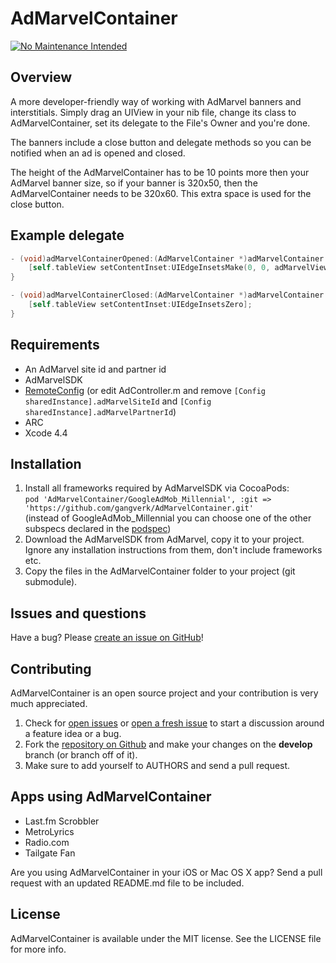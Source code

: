 # AdMarvelContainer
[![No Maintenance Intended](http://unmaintained.tech/badge.svg)](http://unmaintained.tech/)

## Overview
A more developer-friendly way of working with AdMarvel banners and interstitials. Simply drag an UIView in your nib file, change its class to AdMarvelContainer, set its delegate to the File's Owner and you're done.

The banners include a close button and delegate methods so you can be notified when an ad is opened and closed.

The height of the AdMarvelContainer has to be 10 points more then your AdMarvel banner size, so if your banner is 320x50, then the AdMarvelContainer needs to be 320x60. This extra space is used for the close button.


## Example delegate
```objective-c
- (void)adMarvelContainerOpened:(AdMarvelContainer *)adMarvelContainer adMarvelView:(AdMarvelView *)adMarvelView {
	[self.tableView setContentInset:UIEdgeInsetsMake(0, 0, adMarvelView.frame.size.height, 0)];
}

- (void)adMarvelContainerClosed:(AdMarvelContainer *)adMarvelContainer adMarvelView:(AdMarvelView *)adMarvelView {
    [self.tableView setContentInset:UIEdgeInsetsZero];
}
```


## Requirements
* An AdMarvel site id and partner id
* AdMarvelSDK
* [RemoteConfig](https://github.com/gangverk/RemoteConfig) (or edit AdController.m and remove `[Config sharedInstance].adMarvelSiteId` and `[Config sharedInstance].adMarvelPartnerId`)
* ARC
* Xcode 4.4


## Installation
1. Install all frameworks required by AdMarvelSDK via CocoaPods:  
`pod 'AdMarvelContainer/GoogleAdMob_Millennial', :git => 'https://github.com/gangverk/AdMarvelContainer.git'`  
(instead of GoogleAdMob_Millennial you can choose one of the other subspecs declared in the [podspec](https://github.com/gangverk/AdMarvelContainer/blob/master/AdMarvelContainer.podspec))
2. Download the AdMarvelSDK from AdMarvel, copy it to your project. Ignore any installation instructions from them, don't include frameworks etc.
3. Copy the files in the AdMarvelContainer folder to your project (git submodule).


## Issues and questions
Have a bug? Please [create an issue on GitHub](https://github.com/gangverk/AdMarvelContainer/issues)!


## Contributing
AdMarvelContainer is an open source project and your contribution is very much appreciated.

1. Check for [open issues](https://github.com/gangverk/AdMarvelContainer/issues) or [open a fresh issue](https://github.com/gangverk/AdMarvelContainer/issues/new) to start a discussion around a feature idea or a bug.
2. Fork the [repository on Github](https://github.com/gangverk/AdMarvelContainer) and make your changes on the **develop** branch (or branch off of it).
3. Make sure to add yourself to AUTHORS and send a pull request.


## Apps using AdMarvelContainer
* Last.fm Scrobbler
* MetroLyrics
* Radio.com
* Tailgate Fan

Are you using AdMarvelContainer in your iOS or Mac OS X app? Send a pull request with an updated README.md file to be included.


## License
AdMarvelContainer is available under the MIT license. See the LICENSE file for more info.
